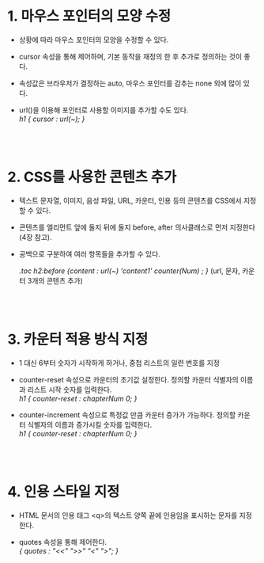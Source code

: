 # 1. 마우스 포인터의 모양 수정
* 상황에 따라 마우스 포인터의 모양을 수정할 수 있다. <br>

* cursor 속성을 통해 제어하며, 기본 동작을 재정의 한 후 추가로 정의하는 것이 좋다. <br>

* 속성값은 브라우저가 결정하는 auto, 마우스 포인터를 감추는 none 외에 많이 있다. <br>

* url()을 이용해 포인터로 사용할 이미지를 추가할 수도 있다. <br>
*h1 { cursor : url(~); }*

<br><br>

# 2. CSS를 사용한 콘텐츠 추가
* 텍스트 문자열, 이미지, 음성 파일, URL, 카운터, 인용 등의 콘텐츠를 CSS에서 지정할 수 있다. <br>

* 콘텐츠를 엘리먼트 앞에 둘지 뒤에 둘지 before, after 의사클래스로 먼저 지정한다(4장 참고). <br>

* 공백으로 구분하여 여러 항목들을 추가할 수 있다. <br>

    *.toc h2:before {content : url(~) 'content1' counter(Num) ; }* (url, 문자, 카운터 3개의 콘텐츠 추가)

<br><br>


# 3. 카운터 적용 방식 지정
* 1 대신 6부터 숫자가 시작하게 하거나, 중첩 리스트의 일련 번호를 지정 <br>

* counter-reset 속성으로 카운터의 초기값 설정한다. 정의할 카운터 식별자의 이름과 리스트 시작 숫자를 입력한다. <br>
    *h1 { counter-reset : chapterNum 0; }*

* counter-increment 속성으로 특정값 만큼 카운터 증가가 가능하다. 정의할 카운터 식별자의 이름과 증가시킬 숫자를 입력한다.<br>
    *h1 { counter-reset : chapterNum 0; }*

 <br><br>

# 4. 인용 스타일 지정

* HTML 문서의 인용 태그 \<q></q>의 텍스트 양쪽 끝에 인용임을 표시하는 문자를 지정한다. <br>

* quotes 속성을 통해 제어한다.<br>
    *{ quotes : "<<" ">>" "<" ">"; }*